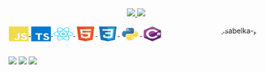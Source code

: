 ## 
<div align="center">
  <a href="https://github.com/belladuran">
  <img height="180em" src="https://github-readme-stats.vercel.app/api?username=belladuran&show_icons=true&theme=dracula&include_all_commits=true&count_private=true"/>
  <img height="180em" src="https://github-readme-stats.vercel.app/api/top-langs/?username=belladuran&layout=compact&langs_count=7&theme=dracula"/>
</div>
<div style="display: inline_block"><br>
  <img align="center" alt="Isabella-Js" height="30" width="40" src="https://raw.githubusercontent.com/devicons/devicon/master/icons/javascript/javascript-plain.svg">
  <img align="center" alt="Isabella-Ts" height="30" width="40" src="https://raw.githubusercontent.com/devicons/devicon/master/icons/typescript/typescript-plain.svg">
  <img align="center" alt="Isabella-React" height="30" width="40" src="https://raw.githubusercontent.com/devicons/devicon/master/icons/react/react-original.svg">
  <img align="center" alt="Isabella-HTML" height="30" width="40" src="https://raw.githubusercontent.com/devicons/devicon/master/icons/html5/html5-original.svg">
  <img align="center" alt="Isabella-CSS" height="30" width="40" src="https://raw.githubusercontent.com/devicons/devicon/master/icons/css3/css3-original.svg">
  <img align="center" alt="Isabella-Python" height="30" width="40" src="https://raw.githubusercontent.com/devicons/devicon/master/icons/python/python-original.svg">
  <img align="center" alt="Isabella-Csharp" height="30" width="40" src="https://raw.githubusercontent.com/devicons/devicon/master/icons/csharp/csharp-original.svg">
  <img align="right" alt="Isabelka-pic" height="150" style="border-radius:50px;" src="https://cdn.discordapp.com/attachments/881924480245575713/1005347557599346798/cv.gif">
</div>
  
  ##
 
<div> 
  <a href="https://www.youtube.com/channel/UC1MlZMjHhRZtcM1dAp04eJg/videos" target="_blank"><img src="https://img.shields.io/badge/YouTube-FF0000?style=for-the-badge&logo=youtube&logoColor=white" target="_blank"></a>
  <a href = "mailto:isablladuran@gmail.com"><img src="https://img.shields.io/badge/-Gmail-%23333?style=for-the-badge&logo=gmail&logoColor=white" target="_blank"></a>
  <a href="https://www.linkedin.com/in/belladuran/" target="_blank"><img src="https://img.shields.io/badge/-LinkedIn-%230077B5?style=for-the-badge&logo=linkedin&logoColor=white" target="_blank"></a> 
 
 
</div>
